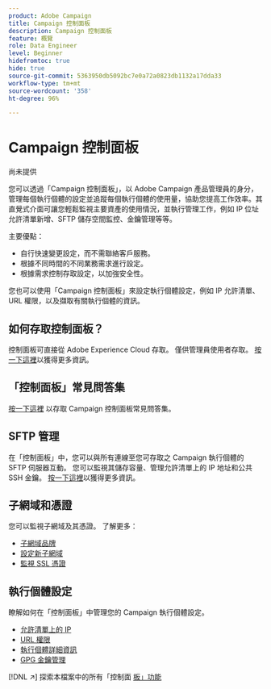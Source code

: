 ```yaml
---
product: Adobe Campaign
title: Campaign 控制面板
description: Campaign 控制面板
feature: 概覽
role: Data Engineer
level: Beginner
hidefromtoc: true
hide: true
source-git-commit: 5363950db5092bc7e0a72a0823db1132a17dda33
workflow-type: tm+mt
source-wordcount: '358'
ht-degree: 96%

---
```


# Campaign 控制面板

尚未提供

您可以透過「Campaign 控制面板」，以 Adobe Campaign 產品管理員的身分，管理每個執行個體的設定並追蹤每個執行個體的使用量，協助您提高工作效率。其直覺式介面可讓您輕鬆監視主要資產的使用情況，並執行管理工作，例如 IP 位址允許清單新增、SFTP 儲存空間監控、金鑰管理等等。

主要優點：

* 自行快速變更設定，而不需聯絡客戶服務。
* 根據不同時間的不同業務需求進行設定。
* 根據需求控制存取設定，以加強安全性。

您也可以使用「Campaign 控制面板」來設定執行個體設定，例如 IP 允許清單、URL 權限，以及擷取有關執行個體的資訊。

## 如何存取控制面板？

控制面板可直接從 Adobe Experience Cloud 存取。 僅供管理員使用者存取。 [按一下這裡](https://experienceleague.adobe.com/docs/control-panel/using/discover-control-panel/accessing-control-panel.html?lang=zh-Hant)以獲得更多資訊。

## 「控制面板」常見問答集

[按一下這裡](https://experienceleague.adobe.com/docs/control-panel/using/discover-control-panel/key-features.html?lang=zh-Hant) 以存取 Campaign 控制面板常見問答集。

## SFTP 管理

在「控制面板」中，您可以與所有連線至您可存取之 Campaign 執行個體的 SFTP 伺服器互動。 您可以監視其儲存容量、管理允許清單上的 IP 地址和公共 SSH 金鑰。 [按一下這裡](https://experienceleague.adobe.com/docs/control-panel/using/sftp-management/about-sftp-management.html?lang=zh-Hant#sftp-management)以獲得更多資訊。

## 子網域和憑證

您可以監視子網域及其憑證。 了解更多：
* [子網域品牌](https://experienceleague.adobe.com/docs/control-panel/using/subdomains-and-certificates/subdomains-branding.html?lang=zh-Hant)
* [設定新子網域](https://experienceleague.adobe.com/docs/control-panel/using/subdomains-and-certificates/setting-up-new-subdomain.html?lang=zh-Hant)
* [監視 SSL 憑證](https://experienceleague.adobe.com/docs/control-panel/using/subdomains-and-certificates/monitoring-ssl-certificates.html?lang=zh-Hant)

## 執行個體設定

瞭解如何在「控制面板」中管理您的 Campaign 執行個體設定。
* [允許清單上的 IP](https://experienceleague.adobe.com/docs/control-panel/using/instances-settings/ip-allow-listing-instance-access.html?lang=zh-Hant)
* [URL 權限](https://experienceleague.adobe.com/docs/control-panel/using/instances-settings/url-permissions.html?lang=zh-Hant)
* [執行個體詳細資訊](https://experienceleague.adobe.com/docs/control-panel/using/instances-settings/instance-details.html?lang=zh-Hant)
* [GPG 金鑰管理](https://experienceleague.adobe.com/docs/control-panel/using/instances-settings/gpg-keys-management.html?lang=zh-Hant)

[!DNL :arrow_upper_right:] 探索本檔案中的所有「控制面 [板」功能](https://experienceleague.adobe.com/docs/control-panel/using/control-panel-home.html?lang=zh-Hant)
